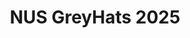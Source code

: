 ---
title: NUS GreyHats 2025
description: This blog contains concise writeups for diverse NUS GreyHats 2025, covering forensics. Let's explore and enhance our cybersecurity skills together.
image:

# Badge style
style:
    background: "#0177b8"
    color: "#fff"
---